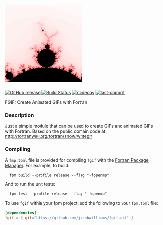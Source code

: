 ![fgif](media/mandelbrot.gif)
============

[![GitHub release](https://img.shields.io/github/release/jacobwilliams/fgif.svg)](https://github.com/jacobwilliams/fgif/releases/latest)
[![Build Status](https://github.com/jacobwilliams/fgif/actions/workflows/CI.yml/badge.svg)](https://github.com/jacobwilliams/fgif/actions)
[![codecov](https://codecov.io/gh/jacobwilliams/fgif/branch/master/graph/badge.svg?token=43HK33CSMY)](https://codecov.io/gh/jacobwilliams/fgif)
[![last-commit](https://img.shields.io/github/last-commit/jacobwilliams/fgif)](https://github.com/jacobwilliams/fgif/commits/master)

FGIF: Create Animated GIFs with Fortran

### Description

Just a simple module that can be used to create GIFs and animated GIFs with Fortran.
Based on the public domain code at: http://fortranwiki.org/fortran/show/writegif

### Compiling

A `fmp.toml` file is provided for compiling `fgif` with the [Fortran Package Manager](https://github.com/fortran-lang/fpm). For example, to build:

```
  fpm build --profile release --flag "-fopenmp"
```

And to run the unit tests:

```
  fpm test --profile release --flag "-fopenmp"
```

To use `fgif` within your fpm project, add the following to your `fpm.toml` file:
```toml
[dependencies]
fgif = { git="https://github.com/jacobwilliams/fgif.git" }
```
